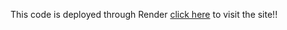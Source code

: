 This code is deployed through Render
[click here](https://flask-python-deployement.onrender.com/) to visit the site!!

